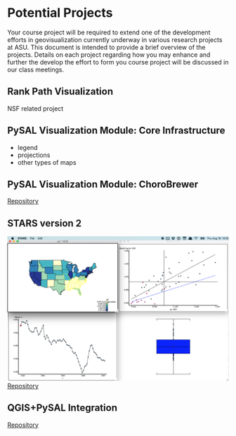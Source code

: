 # Potential Projects

Your course project will be required to extend one of the development efforts in geovisualization currently underway in various research projects at ASU. This document is intended to provide a brief overview of the projects. Details on each project regarding how you may enhance and further the develop the effort to form you course project will be discussed in our class meetings.

## Rank Path Visualization

NSF related project


## PySAL Visualization Module: Core Infrastructure

- legend
- projections
- other types of maps

## PySAL Visualization Module: ChoroBrewer

[Repository](https://github.com/sjsrey/pysal/tree/choroBrewer/pysal/contrib/viz)


## STARS version 2

![stars](figures/projects_stars.png "stars")
[Repository](https://github.com/sjsrey/stars)

## QGIS+PySAL Integration

[Repository](https://github.com/weikang9009/processing_pysal/tree/integrate)



